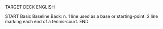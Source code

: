 TARGET DECK
ENGLISH

START
Basic
Baseline
Back: n. 1 line used as a base or starting-point. 2 line marking each end of a tennis-court.
END
